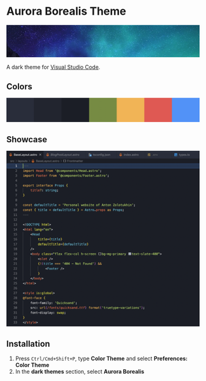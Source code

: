 # Aurora Borealis Theme

![Aurora Borealis Theme](header.jpg)

A dark theme for [Visual Studio Code](https://code.visualstudio.com/).

## Colors

![Aurora Borealis Theme Colors](colors.png)

## Showcase

![Aurora Borealis Theme](showcase.png)

## Installation

1. Press `Ctrl/Cmd+Shift+P`, type **Color Theme** and select **Preferences: Color Theme**
1. In the **dark themes** section, select **Aurora Borealis**